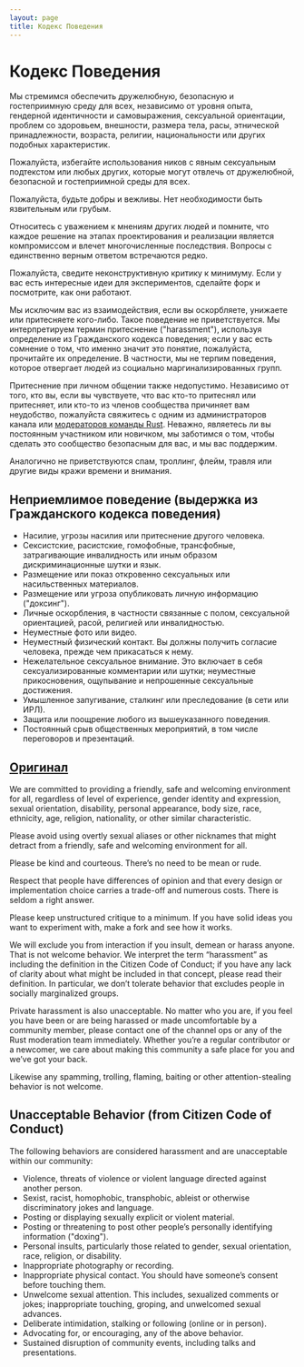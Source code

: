 ```yaml
---
layout: page
title: Кодекс Поведения
---
```


# Кодекс Поведения

Мы стремимся обеспечить дружелюбную, безопасную и гостеприимную среду для всех, независимо от уровня опыта, гендерной идентичности и самовыражения, сексуальной ориентации, проблем со здоровьем, внешности, размера тела, расы, этнической принадлежности, возраста, религии, национальности или других подобных характеристик.

Пожалуйста, избегайте использования ников с явным сексуальным подтекстом или любых других, которые могут отвлечь от дружелюбной, безопасной и гостеприимной среды для всех.

Пожалуйста, будьте добры и вежливы. Нет необходимости быть язвительным или грубым.

Относитесь с уважением к мнениям других людей и помните, что каждое решение на этапах проектирования и реализации является компромиссом и влечет многочисленные последствия. Вопросы с единственно верным ответом встречаются редко.

Пожалуйста, сведите неконструктивную критику к минимуму. Если у вас есть интересные идеи для экспериментов, сделайте форк и посмотрите, как они работают.

Мы исключим вас из взаимодействия, если вы оскорбляете, унижаете или притесняете кого-либо. Такое поведение не приветствуется. Мы интерпретируем термин притеснение ("harassment"), используя определение из Гражданского кодекса поведения; если у вас есть сомнение о том, что именно значит это понятие, пожалуйста, прочитайте их определение. В частности, мы не терпим поведения, которое отвергает людей из социально маргинализированных групп.

Притеснение при личном общении также недопустимо. Независимо от того, кто вы, если вы чувствуете, что вас кто-то притеснял или притесняет, или кто-то из членов сообщества причиняет вам неудобство, пожалуйста свяжитесь с одним из администраторов канала или [модераторов команды Rust](https://www.rust-lang.org/governance/teams/moderation). Неважно, являетесь ли вы постоянным участником или новичком, мы заботимся о том, чтобы сделать это сообщество безопасным для вас, и мы вас поддержим.

Аналогично не приветствуются спам, троллинг, флейм, травля или другие виды кражи времени и внимания.

## Неприемлимое поведение (выдержка из Гражданского кодекса поведения)

* Насилие, угрозы насилия или притеснение другого человека.
* Сексистские, расистские, гомофобные, трансфобные, затрагивающие инвалидность или иным образом дискриминационные шутки и язык.
* Размещение или показ откровенно сексуальных или насильственных материалов.
* Размещение или угроза опубликовать личную информацию ("доксинг").
* Личные оскорбления, в частности связанные с полом, сексуальной ориентацией, расой, религией или инвалидностью.
* Неуместные фото или видео.
* Неуместный физический контакт. Вы должны получить согласие человека, прежде чем прикасаться к нему.
* Нежелательное сексуальное внимание. Это включает в себя сексуализированные комментарии или шутки; неуместные прикосновения, ощупывание и непрошенные сексуальные достижения.
* Умышленное запугивание, сталкинг или преследование (в сети или ИРЛ).
* Защита или поощрение любого из вышеуказанного поведения.
* Постоянный срыв общественных мероприятий, в том числе переговоров и презентаций.

## [Оригинал](https://www.rust-lang.org/policies/code-of-conduct)

We are committed to providing a friendly, safe and welcoming environment for all, regardless of level of experience, gender identity and expression, sexual orientation, disability, personal appearance, body size, race, ethnicity, age, religion, nationality, or other similar characteristic.

Please avoid using overtly sexual aliases or other nicknames that might detract from a friendly, safe and welcoming environment for all.

Please be kind and courteous. There’s no need to be mean or rude.

Respect that people have differences of opinion and that every design or implementation choice carries a trade-off and numerous costs. There is seldom a right answer.

Please keep unstructured critique to a minimum. If you have solid ideas you want to experiment with, make a fork and see how it works.

We will exclude you from interaction if you insult, demean or harass anyone. That is not welcome behavior. We interpret the term “harassment” as including the definition in the Citizen Code of Conduct; if you have any lack of clarity about what might be included in that concept, please read their definition. In particular, we don’t tolerate behavior that excludes people in socially marginalized groups.

Private harassment is also unacceptable. No matter who you are, if you feel you have been or are being harassed or made uncomfortable by a community member, please contact one of the channel ops or any of the Rust moderation team immediately. Whether you’re a regular contributor or a newcomer, we care about making this community a safe place for you and we’ve got your back.

Likewise any spamming, trolling, flaming, baiting or other attention-stealing behavior is not welcome.

## Unacceptable Behavior (from Citizen Code of Conduct)

The following behaviors are considered harassment and are unacceptable within our community:

* Violence, threats of violence or violent language directed against another person.
* Sexist, racist, homophobic, transphobic, ableist or otherwise discriminatory jokes and language.
* Posting or displaying sexually explicit or violent material.
* Posting or threatening to post other people’s personally identifying information ("doxing").
* Personal insults, particularly those related to gender, sexual orientation, race, religion, or disability.
* Inappropriate photography or recording.
* Inappropriate physical contact. You should have someone’s consent before touching them.
* Unwelcome sexual attention. This includes, sexualized comments or jokes; inappropriate touching, groping, and unwelcomed sexual advances.
* Deliberate intimidation, stalking or following (online or in person).
* Advocating for, or encouraging, any of the above behavior.
* Sustained disruption of community events, including talks and presentations.
